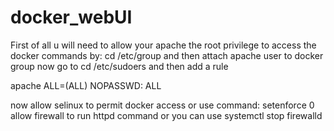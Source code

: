 # docker_webUI
First of all u will need to allow your apache the root privilege to access the docker commands by:
cd /etc/group and then attach apache user to docker group
now go to cd /etc/sudoers and then add a rule

apache     ALL=(ALL)        NOPASSWD: ALL


now allow selinux to permit docker access or use command: setenforce 0
allow firewall to run httpd command  or you can use systemctl stop firewalld
